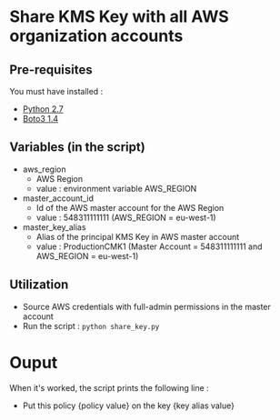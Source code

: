 # Share KMS Key with all AWS organization accounts

## Pre-requisites

You must have installed :
- [Python 2.7](https://www.python.org/)
- [Boto3 1.4](https://github.com/boto/boto3)

## Variables (in the script)

- aws_region
    - AWS Region
    - value : environment variable AWS_REGION
- master_account_id 
    - Id of the AWS master account for the AWS Region 
    - value : 548311111111 (AWS_REGION = eu-west-1)
- master_key_alias 
    - Alias of the principal KMS Key in AWS master account 
    - value : ProductionCMK1 (Master Account = 548311111111 and AWS_REGION = eu-west-1)

## Utilization

- Source AWS credentials with full-admin permissions in the master account
- Run the script : `python share_key.py`

# Ouput 

When it's worked, the script prints the following line :
- Put this policy {policy value} on the key {key alias value}
